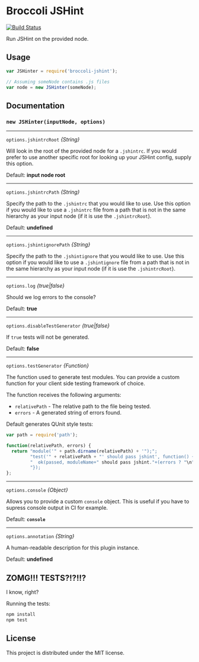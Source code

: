 # Broccoli JSHint

[![Build Status](https://travis-ci.org/rwjblue/broccoli-jshint.svg?branch=master)](https://travis-ci.org/rwjblue/broccoli-jshint)

Run JSHint on the provided node.

## Usage

```javascript
var JSHinter = require('broccoli-jshint');

// Assuming someNode contains .js files
var node = new JSHinter(someNode);
```

## Documentation

### `new JSHinter(inputNode, options)`

---

`options.jshintrcRoot` *{String}*

Will look in the root of the provided node for a `.jshintrc`. If you would prefer to use another specific root
for looking up your JSHint config, supply this option.

Default: **input node root**

---

`options.jshintrcPath` *{String}*

Specify the path to the `.jshintrc` that you would like to use. Use this option if you would like to use a `.jshintrc`
file from a path that is not in the same hierarchy as your input node (if it is use the `.jshintrcRoot`).

Default: **undefined**

---

`options.jshintignorePath` *{String}*

Specify the path to the `.jshintignore` that you would like to use. Use this option if you would like to use a `.jshintignore`
file from a path that is not in the same hierarchy as your input node (if it is use the `.jshintrcRoot`).

---

`options.log` *{true|false}*

Should we log errors to the console?

Default: **true**

---

`options.disableTestGenerator` *{true|false}*

If `true` tests will not be generated.

Default: **false**

---

`options.testGenerator` *{Function}*

The function used to generate test modules. You can provide a custom function for your client side testing framework of choice.

The function receives the following arguments:

* `relativePath` - The relative path to the file being tested.
* `errors` - A generated string of errors found.

Default generates QUnit style tests:

```javascript
var path = require('path');

function(relativePath, errors) {
  return "module('" + path.dirname(relativePath) + '");";
         "test('" + relativePath + "' should pass jshint', function() { " +
         "  ok(passed, moduleName+" should pass jshint."+(errors ? "\n"+errors : '')); " +
         "});
};
```
---

`options.console` *{Object}*

Allows you to provide a custom `console` object. This is useful if you have to supress console output in CI for example.

Default: **`console`**

---

`options.annotation` *{String}*

A human-readable description for this plugin instance.

Default: **undefined**

## ZOMG!!! TESTS?!?!!?

I know, right?

Running the tests:

```javascript
npm install
npm test
```

## License

This project is distributed under the MIT license.
